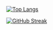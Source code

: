 [![Top Langs](https://github-readme-stats.vercel.app/api/top-langs/?username=psiblvdegod&layout=compact&theme=dark)](https://github.com/psiblvdegod)

[![GitHub Streak](https://streak-stats.demolab.com?user=psiblvdegod&theme=dark&card_width=150)](https://git.io/streak-stats)
